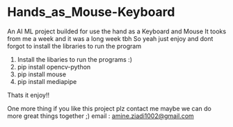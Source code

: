 # Hands_as_Mouse-Keyboard
An AI ML project builded for use the hand as a Keyboard and Mouse It tooks from me a week and it was a long week tbh So yeah just enjoy and dont forgot to install the libraries to run the program

1. Install the libaries to run the programs :)
2. pip install opencv-python
3. pip install mouse
4. pip install mediapipe

Thats it enjoy!!

One more thing if you like this project plz contact me maybe we can do more great things together ;)
email : amine.ziadi1002@gmail.com
